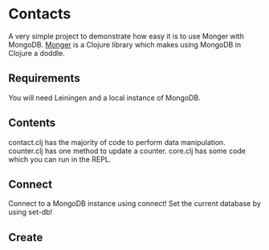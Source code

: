 Contacts
========

A very simple project to demonstrate how easy it is to use Monger with MongoDB.  [Monger](https://github.com/michaelklishin/monger/) is a Clojure library which makes using MongoDB in  Clojure a doddle.

Requirements
------------

You will need Leiningen and a local instance of MongoDB.

Contents
--------

contact.clj has the majority of code to perform data manipulation.
counter.clj has one method to update a counter.
core.clj has some code which you can run in the REPL.

Connect
-------

Connect to a MongoDB instance using connect!
Set the current database by using set-db!

Create
------



